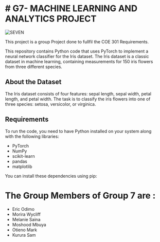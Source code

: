# # G7- MACHINE LEARNING AND ANALYTICS PROJECT

![SEVEN](https://encrypted-tbn0.gstatic.com/images?q=tbn:ANd9GcRPGQvyXgWnq2b5a_10HNDJJG2wq-uqz1eMHw&s)

This project is a group Project done to fullfil the COE 301 Requirements.

This repository contains Python code that uses PyTorch to implement a neural network classifier for the Iris dataset. The Iris dataset is a classic dataset in machine learning, containing measurements for 150 iris flowers from three different species.

## About the Dataset

The Iris dataset consists of four features: sepal length, sepal width, petal length, and petal width. The task is to classify the iris flowers into one of three species: setosa, versicolor, or virginica.

## Requirements

To run the code, you need to have Python installed on your system along with the following libraries:
- PyTorch
- NumPy
- scikit-learn
- pandas
- matplotlib

You can install these dependencies using pip:

# The Group Members of Group 7 are :
* Eric Odimo
* Morira Wycliff
* Melanie Saina
* Moshood Mbuya
* Otieno Mark	
* Kurura Sam
